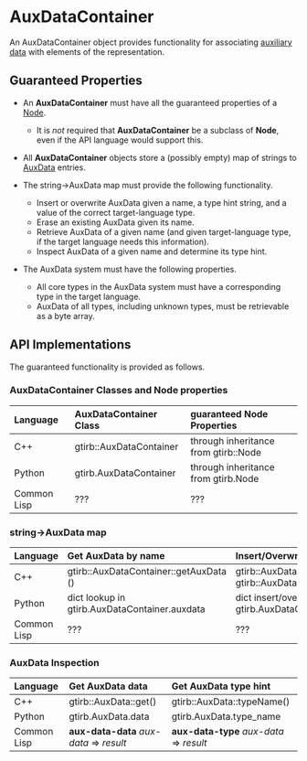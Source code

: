 AuxDataContainer
================

An AuxDataContainer object provides functionality for associating
[auxiliary data](../AuxData.md) with elements of the representation.

Guaranteed Properties
---------------------

- An **AuxDataContainer** must have all the guaranteed properties of a
  [Node](Node.md).
  - It is *not* required that **AuxDataContainer** be a subclass of
    **Node**, even if the API language would support this.

- All **AuxDataContainer** objects store a (possibly empty) map of
  strings to [AuxData](../AuxData.md) entries.

- The string->AuxData map must provide the following functionality.
  - Insert or overwrite AuxData given a name, a type hint string, and
    a value of the correct target-language type.
  - Erase an existing AuxData given its name.
  - Retrieve AuxData of a given name (and given target-language type,
    if the target language needs this information).
  - Inspect AuxData of a given name and determine its type hint.

- The AuxData system must have the following properties.
  - All core types in the AuxData system must have a corresponding
    type in the target language.
  - AuxData of all types, including unknown types, must be retrievable
    as a byte array.





API Implementations
-------------------

The guaranteed functionality is provided as follows.

### AuxDataContainer Classes and Node properties

| Language    | AuxDataContainer Class  | guaranteed Node Properties           |
|:------------|:------------------------|:-------------------------------------|
| C++         | gtirb::AuxDataContainer | through inheritance from gtirb::Node |
| Python      | gtirb.AuxDataContainer  | through inheritance from gtirb.Node  |
| Common Lisp | ???   | ??? |


### string->AuxData map



| Language    | Get AuxData by name  | Insert/Overwrite AuxData  | Erase AuxData   |
|:------------|:---------------------|:--------------------------|:----------------|
| C++         |  gtirb::AuxDataContainer::getAuxData () | gtirb::AuxDataContainer::addAuxData(), gtirb::AuxData::operator=() | gtirb::AuxDataContainer::removeAuxData() |
| Python      | dict lookup in gtirb.AuxDataContainer.auxdata | dict insert/overwrite on gtirb.AuxDataContainer.auxdata | dict pop on gtirb.AuxDataContainer.auxdata |
| Common Lisp | ??? | ??? | ???

### AuxData Inspection


| Language    | Get AuxData data                         | Get AuxData type hint                    |
|:------------|:-----------------------------------------|:-----------------------------------------|
| C++         | gtirb::AuxData::get()                    | gtirb::AuxData::typeName()               |
| Python      | gtirb.AuxData.data                       | gtirb.AuxData.type_name                  |
| Common Lisp | **aux-data-data** *aux-data* => *result* | **aux-data-type** *aux-data* => *result* |
